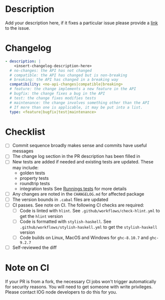 # Description

Add your description here, if it fixes a particular issue please provide a
[link](https://docs.github.com/en/issues/tracking-your-work-with-issues/linking-a-pull-request-to-an-issue#linking-a-pull-request-to-an-issue-using-a-keyword=)
to the issue.

# Changelog

```yaml
- description: |
    <insert-changelog-description-here>
  # no-changes: the API has not changed
  # compatible: the API has changed but is non-breaking
  # breaking: the API has changed in a breaking way
  compatibility: <no-api-changes|compatible|breaking>
  # feature: the change implements a new feature in the API
  # bugfix: the change fixes a bug in the API
  # test: the change fixes modifies tests
  # maintenance: the change involves something other than the API
  # If more than one is applicable, it may be put into a list.
  type: <feature|bugfix|test|maintenance>
```

# Checklist

- [ ] Commit sequence broadly makes sense and commits have useful messages
- [ ] The change log section in the PR description has been filled in
- [ ] New tests are added if needed and existing tests are updated.  These may include:
  - golden tests
  - property tests
  - roundtrip tests
  - integration tests
  See [Runnings tests](https://github.com/input-output-hk/cardano-node-wiki/wiki/Running-tests) for more details
- [ ] Any changes are noted in the `CHANGELOG.md` for affected package
- [ ] The version bounds in `.cabal` files are updated
- [ ] CI passes. See note on CI.  The following CI checks are required:
  - [ ] Code is linted with `hlint`.  See `.github/workflows/check-hlint.yml` to get the `hlint` version
  - [ ] Code is formatted with `stylish-haskell`.  See `.github/workflows/stylish-haskell.yml` to get the `stylish-haskell` version
  - [ ] Code builds on Linux, MacOS and Windows for `ghc-8.10.7` and `ghc-9.2.7`
- [ ] Self-reviewed the diff

# Note on CI
If your PR is from a fork, the necessary CI jobs won't trigger automatically for security reasons.
You will need to get someone with write privileges.  Please contact IOG node developers to do this
for you.
